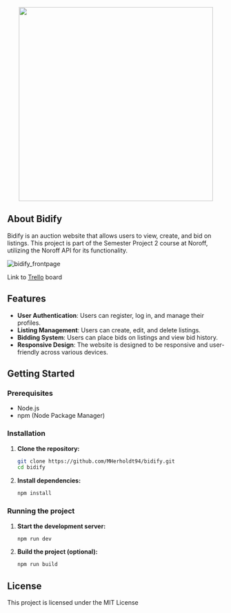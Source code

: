 <div align="center">
   <img src="https://github.com/MHerholdt94/bidify/assets/81162745/1421a313-f4f6-4a79-bc33-b57ee2ca94d8" width="450">
</div>

## About Bidify

Bidify is an auction website that allows users to view, create, and bid on listings. This project is part of the Semester Project 2 course at Noroff, utilizing the Noroff API for its functionality.

![bidify_frontpage](https://github.com/MHerholdt94/bidify/assets/81162745/f2d63881-2d6c-4342-b0b2-73b125da67b1)

Link to [Trello](https://trello.com/b/10k4pkmu/semester-project-2) board

## Features

- **User Authentication**: Users can register, log in, and manage their profiles.
- **Listing Management**: Users can create, edit, and delete listings.
- **Bidding System**: Users can place bids on listings and view bid history.
- **Responsive Design**: The website is designed to be responsive and user-friendly across various devices.

## Getting Started

### Prerequisites

- Node.js
- npm (Node Package Manager)

### Installation

1. **Clone the repository:**

   ```bash
   git clone https://github.com/MHerholdt94/bidify.git
   cd bidify

   ```

2. **Install dependencies:**
   ```bash
   npm install
   ```

### Running the project

1. **Start the development server:**

   ```bash
   npm run dev

   ```

2. **Build the project (optional):**
   ```bash
   npm run build
   ```

## License

This project is licensed under the MIT License
